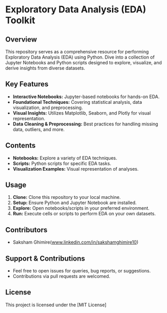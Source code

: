 

# Exploratory Data Analysis (EDA) Toolkit



## Overview
This repository serves as a comprehensive resource for performing Exploratory Data Analysis (EDA) using Python. Dive into a collection of Jupyter Notebooks and Python scripts designed to explore, visualize, and derive insights from diverse datasets.

## Key Features
- **Interactive Notebooks:** Jupyter-based notebooks for hands-on EDA.
- **Foundational Techniques:** Covering statistical analysis, data visualization, and preprocessing.
- **Visual Insights:** Utilizes Matplotlib, Seaborn, and Plotly for visual representation.
- **Data Cleaning & Preprocessing:** Best practices for handling missing data, outliers, and more.

## Contents
- **Notebooks:** Explore a variety of EDA techniques.
- **Scripts:** Python scripts for specific EDA tasks.
- **Visualization Examples:** Visual representation of analyses.

## Usage
1. **Clone:** Clone this repository to your local machine.
2. **Setup:** Ensure Python and Jupyter Notebook are installed.
3. **Explore:** Open notebooks/scripts in your preferred environment.
4. **Run:** Execute cells or scripts to perform EDA on your own datasets.

## Contributors
- Saksham Ghimire(www.linkedin.com/in/sakshamghimire10) 

## Support & Contributions
- Feel free to open issues for queries, bug reports, or suggestions.
- Contributions via pull requests are welcomed.

## License
This project is licensed under the [MIT License]

